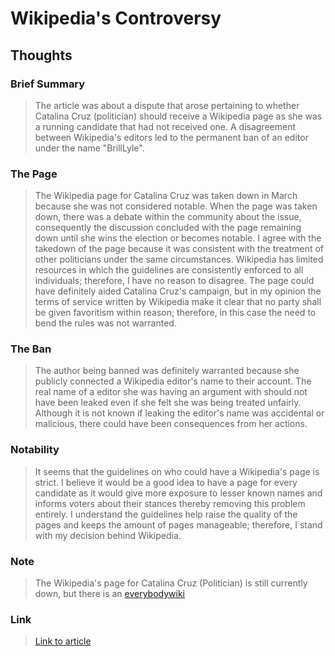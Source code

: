 

# Wikipedia's Controversy

## Thoughts

### Brief Summary
> The article was about a dispute that arose pertaining to whether Catalina Cruz (politician) should receive a Wikipedia page as she was a running candidate that had not received one. A disagreement between Wikipedia's editors led to the permanent ban of an editor under the name "BrillLyle".

### The Page
> The Wikipedia page for Catalina Cruz was taken down in March because she was not considered notable. When the page was taken down, there was a debate within the community about the issue, consequently the discussion concluded with the page remaining down until she wins the election or becomes notable. I agree with the takedown of the page because it was consistent with the treatment of other politicians under the same circumstances. Wikipedia has limited resources in which the guidelines are consistently enforced to all individuals; therefore, I have no reason to disagree. The page could have definitely aided Catalina Cruz's campaign, but in my opinion the terms of service written by Wikipedia make it clear that no party shall be given favoritism within reason; therefore, in this case the need to bend the rules was not warranted. 

### The Ban
> The author being banned was definitely warranted because she publicly connected a Wikipedia editor's name to their account. The real name of a editor she was having an argument with should not have been leaked even if she felt she was being treated unfairly. Although it is not known if leaking the editor's name was accidental or malicious, there could have been consequences from her actions. 
  
### Notability
> It seems that the guidelines on who could have a Wikipedia's page is strict. I believe it would be a good idea to have a page for every candidate as it would give more exposure to lesser known names and informs voters about their stances thereby removing this problem entirely. I understand the guidelines help raise the quality of the pages and keeps the amount of pages manageable; therefore, I stand with my decision behind Wikipedia. 

### Note
> The Wikipedia's page for Catalina Cruz (Politician) is still currently down, but there is an [everybodywiki](https://en.everybodywiki.com/Catalina_Cruz_(politician))

### Link 
> [Link to article](https://qz.com/1352568/running-for-office-is-hard-when-you-have-a-porn-stars-name-this-makes-it-worse/)


